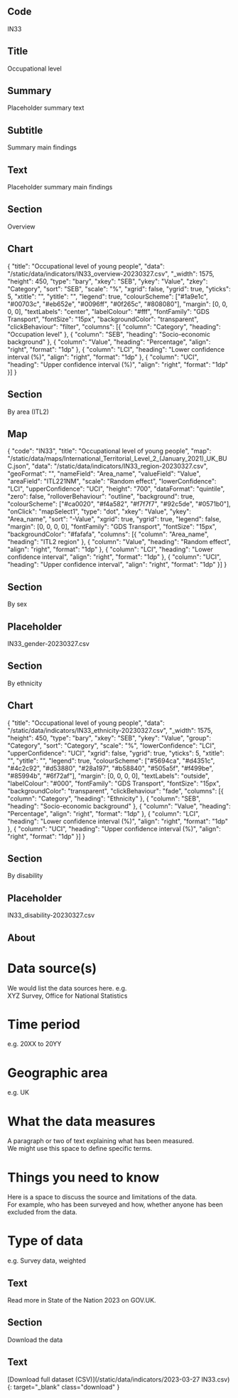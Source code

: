 ## Code
IN33

## Title
Occupational level

## Summary
Placeholder summary text

## Subtitle
Summary main findings

## Text
Placeholder summary main findings

## Section
Overview

## Chart
{ "title": "Occupational level of young people", "data": "/static/data/indicators/IN33_overview-20230327.csv", "_width": 1575, "height": 450, "type": "bary", "xkey": "SEB", "ykey": "Value", "zkey": "Category", "sort": "SEB", "scale": "%", "xgrid": false, "ygrid": true, "yticks": 5, "xtitle": "", "ytitle": "", "legend": true, "colourScheme": ["#1a9e1c", "#00703c", "#eb652e", "#0096ff", "#0f265c", "#808080"], "margin": [0, 0, 0, 0], "textLabels": "center", "labelColour": "#fff", "fontFamily": "GDS Transport", "fontSize": "15px", "backgroundColor": "transparent", "clickBehaviour": "filter", "columns": [{ "column": "Category", "heading": "Occupation level" }, { "column": "SEB", "heading": "Socio-economic background" }, { "column": "Value", "heading": "Percentage", "align": "right", "format": "1dp" }, { "column": "LCI", "heading": "Lower confidence interval (%)", "align": "right", "format": "1dp" }, { "column": "UCI", "heading": "Upper confidence interval (%)", "align": "right", "format": "1dp" }]  }

## Section
By area (ITL2)

## Map
{ "code": "IN33", "title": "Occupational level of young people", "map": "/static/data/maps/International_Territorial_Level_2_(January_2021)_UK_BUC.json", "data": "/static/data/indicators/IN33_region-20230327.csv", "geoFormat": "", "nameField": "Area_name", "valueField": "Value", "areaField": "ITL221NM", "scale": "Random effect", "lowerConfidence": "LCI", "upperConfidence": "UCI", "height": "700", "dataFormat": "quintile", "zero": false, "rolloverBehaviour": "outline", "background": true, "colourScheme": ["#ca0020", "#f4a582", "#f7f7f7", "#92c5de", "#0571b0"], "onClick": "mapSelect1", "type": "dot", "xkey": "Value", "ykey": "Area_name", "sort": "-Value", "xgrid": true, "ygrid": true, "legend": false, "margin": [0, 0, 0, 0], "fontFamily": "GDS Transport", "fontSize": "15px", "backgroundColor": "#fafafa", "columns": [{ "column": "Area_name", "heading": "ITL2 region" }, { "column": "Value", "heading": "Random effect", "align": "right", "format": "1dp" }, { "column": "LCI", "heading": "Lower confidence interval", "align": "right", "format": "1dp" }, { "column": "UCI", "heading": "Upper confidence interval", "align": "right", "format": "1dp" }] }

## Section
By sex

## Placeholder
IN33_gender-20230327.csv

## Section
By ethnicity

## Chart
{ "title": "Occupational level of young people", "data": "/static/data/indicators/IN33_ethnicity-20230327.csv", "_width": 1575, "height": 450, "type": "bary", "xkey": "SEB", "ykey": "Value", "group": "Category", "sort": "Category", "scale": "%", "lowerConfidence": "LCI", "upperConfidence": "UCI", "xgrid": false, "ygrid": true, "yticks": 5, "xtitle": "", "ytitle": "", "legend": true, "colourScheme": ["#5694ca", "#d4351c", "#4c2c92", "#d53880", "#28a197", "#b58840", "#505a5f", "#f499be", "#85994b", "#6f72af"], "margin": [0, 0, 0, 0], "textLabels": "outside", "labelColour": "#000", "fontFamily": "GDS Transport", "fontSize": "15px", "backgroundColor": "transparent", "clickBehaviour": "fade", "columns": [{ "column": "Category", "heading": "Ethnicity" }, { "column": "SEB", "heading": "Socio-economic background" }, { "column": "Value", "heading": "Percentage", "align": "right", "format": "1dp" }, { "column": "LCI", "heading": "Lower confidence interval (%)", "align": "right", "format": "1dp" }, { "column": "UCI", "heading": "Upper confidence interval (%)", "align": "right", "format": "1dp" }] }

## Section
By disability

## Placeholder
IN33_disability-20230327.csv

## About
# Data source(s)
We would list the data sources here. e.g.<br>
XYZ Survey, Office for National Statistics

# Time period
e.g. 20XX to 20YY

# Geographic area
e.g. UK

# What the data measures
A paragraph or two of text explaining what has been measured.<br>
We might use this space to define specific terms.

# Things you need to know
Here is a space to discuss the source and limitations of the data.<br>
For example, who has been surveyed and how, whether anyone has been excluded from the data.

# Type of data
e.g. Survey data, weighted

## Text
Read more in State of the Nation 2023 on GOV.UK.

## Section
Download the data

## Text
[Download full dataset (CSV)](/static/data/indicators/2023-03-27 IN33.csv){: target="_blank" class="download" }

